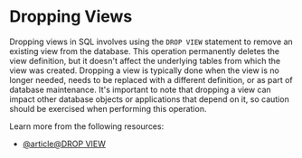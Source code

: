 # Dropping Views

Dropping views in SQL involves using the `DROP VIEW` statement to remove an existing view from the database. This operation permanently deletes the view definition, but it doesn't affect the underlying tables from which the view was created. Dropping a view is typically done when the view is no longer needed, needs to be replaced with a different definition, or as part of database maintenance. It's important to note that dropping a view can impact other database objects or applications that depend on it, so caution should be exercised when performing this operation.

Learn more from the following resources:

- [@article@DROP VIEW](https://study.com/academy/lesson/sql-drop-view-tutorial-overview.html)